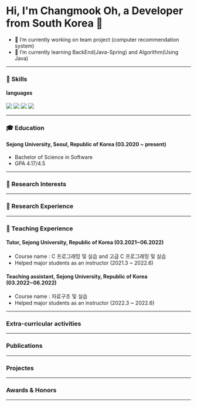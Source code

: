 # Hi, I'm Changmook Oh, a Developer from South Korea 👋

- 🔭 I’m currently working on team project (computer recommendation system)
- 🌱 I’m currently learning BackEnd(Java-Spring) and Algorithm(Using Java)

---

### 💪 Skills
#### languages
<img src="https://img.shields.io/badge/C-A8B9CC?style=badge&logo=c%2B%2B&logoColor=white"/></a>
<img src="https://img.shields.io/badge/c++-%2300599C?style=badge&logo=c%2B%2B&logoColor=white"/></a>
<img src="https://img.shields.io/badge/Python-3766AB?style=badge&logo=Python&logoColor=white"/></a>
<img src="https://img.shields.io/badge/Java-007396?style=badge&logo=Java&logoColor=white"/></a>

---
### 🎓 Education
#### Sejong University, Seoul, Republic of Korea (03.2020 ~ present)
- Bachelor of  Science in Software
- GPA 4.17/4.5

---
### 📕 Research Interests

---

### 📗 Research Experience

---
### 📘 Teaching Experience
#### Tutor, Sejong University, Republic of Korea (03.2021~06.2022)
- Course name : C 프로그래밍 및 실습 and 고급 C 프로그래밍 및 실습
- Helped major students as an instructor (2021.3 ~ 2022.6)
#### Teaching assistant, Sejong University, Republic of Korea (03.2022~06.2022)
- Course name : 자료구조 및 실습
- Helped major students as an instructor (2022.3 ~ 2022.6)
---

### Extra-curricular activities

---
### Publications

---
### Projectes

---

### Awards & Honors

---
